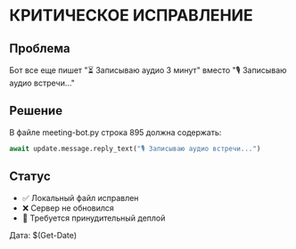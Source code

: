 # КРИТИЧЕСКОЕ ИСПРАВЛЕНИЕ

## Проблема
Бот все еще пишет "⏳ Записываю аудио 3 минут" вместо "🎙️ Записываю аудио встречи..."

## Решение
В файле meeting-bot.py строка 895 должна содержать:
```python
await update.message.reply_text("🎙️ Записываю аудио встречи...")
```

## Статус
- ✅ Локальный файл исправлен
- ❌ Сервер не обновился
- 🔄 Требуется принудительный деплой

Дата: $(Get-Date)
